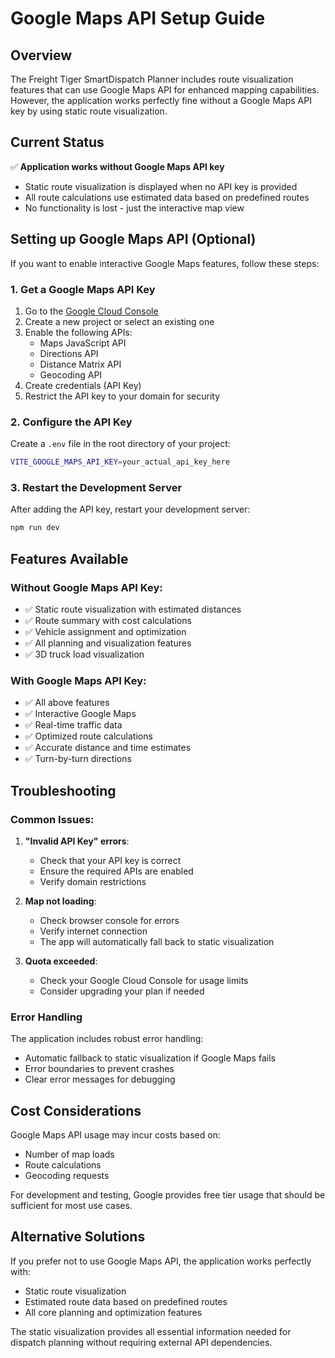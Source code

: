# Google Maps API Setup Guide

## Overview

The Freight Tiger SmartDispatch Planner includes route visualization features that can use Google Maps API for enhanced mapping capabilities. However, the application works perfectly fine without a Google Maps API key by using static route visualization.

## Current Status

✅ **Application works without Google Maps API key**
- Static route visualization is displayed when no API key is provided
- All route calculations use estimated data based on predefined routes
- No functionality is lost - just the interactive map view

## Setting up Google Maps API (Optional)

If you want to enable interactive Google Maps features, follow these steps:

### 1. Get a Google Maps API Key

1. Go to the [Google Cloud Console](https://console.cloud.google.com/)
2. Create a new project or select an existing one
3. Enable the following APIs:
   - Maps JavaScript API
   - Directions API
   - Distance Matrix API
   - Geocoding API
4. Create credentials (API Key)
5. Restrict the API key to your domain for security

### 2. Configure the API Key

Create a `.env` file in the root directory of your project:

```bash
VITE_GOOGLE_MAPS_API_KEY=your_actual_api_key_here
```

### 3. Restart the Development Server

After adding the API key, restart your development server:

```bash
npm run dev
```

## Features Available

### Without Google Maps API Key:
- ✅ Static route visualization with estimated distances
- ✅ Route summary with cost calculations
- ✅ Vehicle assignment and optimization
- ✅ All planning and visualization features
- ✅ 3D truck load visualization

### With Google Maps API Key:
- ✅ All above features
- ✅ Interactive Google Maps
- ✅ Real-time traffic data
- ✅ Optimized route calculations
- ✅ Accurate distance and time estimates
- ✅ Turn-by-turn directions

## Troubleshooting

### Common Issues:

1. **"Invalid API Key" errors**:
   - Check that your API key is correct
   - Ensure the required APIs are enabled
   - Verify domain restrictions

2. **Map not loading**:
   - Check browser console for errors
   - Verify internet connection
   - The app will automatically fall back to static visualization

3. **Quota exceeded**:
   - Check your Google Cloud Console for usage limits
   - Consider upgrading your plan if needed

### Error Handling

The application includes robust error handling:
- Automatic fallback to static visualization if Google Maps fails
- Error boundaries to prevent crashes
- Clear error messages for debugging

## Cost Considerations

Google Maps API usage may incur costs based on:
- Number of map loads
- Route calculations
- Geocoding requests

For development and testing, Google provides free tier usage that should be sufficient for most use cases.

## Alternative Solutions

If you prefer not to use Google Maps API, the application works perfectly with:
- Static route visualization
- Estimated route data based on predefined routes
- All core planning and optimization features

The static visualization provides all essential information needed for dispatch planning without requiring external API dependencies.
